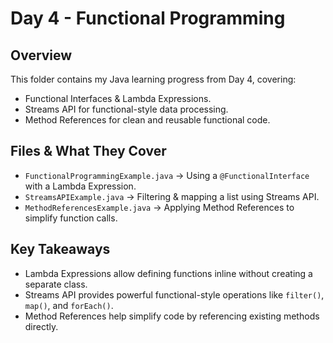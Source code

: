 # Day 4 - Functional Programming

## Overview
This folder contains my Java learning progress from Day 4, covering:
- Functional Interfaces & Lambda Expressions.
- Streams API for functional-style data processing.
- Method References for clean and reusable functional code.

## Files & What They Cover
- `FunctionalProgrammingExample.java` -> Using a `@FunctionalInterface` with a Lambda Expression.
- `StreamsAPIExample.java` -> Filtering & mapping a list using Streams API.
- `MethodReferencesExample.java` -> Applying Method References to simplify function calls.

## Key Takeaways
- Lambda Expressions allow defining functions inline without creating a separate class.
- Streams API provides powerful functional-style operations like `filter()`, `map()`, and `forEach()`.
- Method References help simplify code by referencing existing methods directly.